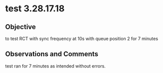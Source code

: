 # test 3.28.17.18
## Objective 

to test RCT with sync frequency at 10s with queue position 2 for 7 minutes

## Observations and Comments
test ran for 7 minutes as intended without errors.

